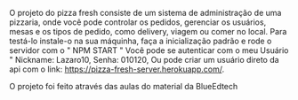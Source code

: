 O projeto do pizza fresh consiste de um sistema de administração de uma pizzaria,
onde você pode controlar os pedidos, gerenciar os usuários, mesas e os tipos de pedido, como delivery, viagem ou comer no local.
Para testá-lo instale-o na sua máquinha, faça a inicialização padrão e rode o servidor com o " NPM START " 
Você pode se autenticar com o meu Usuário " Nickname: Lazaro10, Senha: 010120, Ou pode criar um usuário direto da api com o link:
https://pizza-fresh-server.herokuapp.com/.

O projeto foi feito através das aulas do material da BlueEdtech
